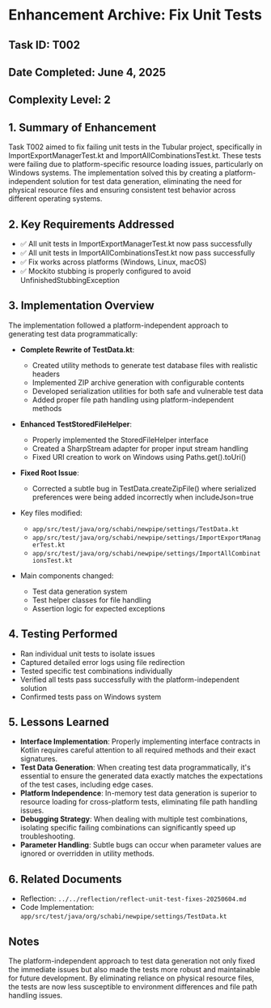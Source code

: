 # Enhancement Archive: Fix Unit Tests

## Task ID: T002
## Date Completed: June 4, 2025
## Complexity Level: 2

## 1. Summary of Enhancement
Task T002 aimed to fix failing unit tests in the Tubular project, specifically in ImportExportManagerTest.kt and ImportAllCombinationsTest.kt. These tests were failing due to platform-specific resource loading issues, particularly on Windows systems. The implementation solved this by creating a platform-independent solution for test data generation, eliminating the need for physical resource files and ensuring consistent test behavior across different operating systems.

## 2. Key Requirements Addressed
- ✅ All unit tests in ImportExportManagerTest.kt now pass successfully
- ✅ All unit tests in ImportAllCombinationsTest.kt now pass successfully
- ✅ Fix works across platforms (Windows, Linux, macOS)
- ✅ Mockito stubbing is properly configured to avoid UnfinishedStubbingException

## 3. Implementation Overview
The implementation followed a platform-independent approach to generating test data programmatically:

- **Complete Rewrite of TestData.kt**:
  - Created utility methods to generate test database files with realistic headers
  - Implemented ZIP archive generation with configurable contents
  - Developed serialization utilities for both safe and vulnerable test data
  - Added proper file path handling using platform-independent methods

- **Enhanced TestStoredFileHelper**:
  - Properly implemented the StoredFileHelper interface
  - Created a SharpStream adapter for proper input stream handling
  - Fixed URI creation to work on Windows using Paths.get().toUri()

- **Fixed Root Issue**:
  - Corrected a subtle bug in TestData.createZipFile() where serialized preferences were being added incorrectly when includeJson=true

- Key files modified:
  - `app/src/test/java/org/schabi/newpipe/settings/TestData.kt`
  - `app/src/test/java/org/schabi/newpipe/settings/ImportExportManagerTest.kt`
  - `app/src/test/java/org/schabi/newpipe/settings/ImportAllCombinationsTest.kt`

- Main components changed: 
  - Test data generation system
  - Test helper classes for file handling
  - Assertion logic for expected exceptions

## 4. Testing Performed
- Ran individual unit tests to isolate issues
- Captured detailed error logs using file redirection
- Tested specific test combinations individually
- Verified all tests pass successfully with the platform-independent solution
- Confirmed tests pass on Windows system

## 5. Lessons Learned
- **Interface Implementation**: Properly implementing interface contracts in Kotlin requires careful attention to all required methods and their exact signatures.
- **Test Data Generation**: When creating test data programmatically, it's essential to ensure the generated data exactly matches the expectations of the test cases, including edge cases.
- **Platform Independence**: In-memory test data generation is superior to resource loading for cross-platform tests, eliminating file path handling issues.
- **Debugging Strategy**: When dealing with multiple test combinations, isolating specific failing combinations can significantly speed up troubleshooting.
- **Parameter Handling**: Subtle bugs can occur when parameter values are ignored or overridden in utility methods.

## 6. Related Documents
- Reflection: `../../reflection/reflect-unit-test-fixes-20250604.md`
- Code Implementation: `app/src/test/java/org/schabi/newpipe/settings/TestData.kt`

## Notes
The platform-independent approach to test data generation not only fixed the immediate issues but also made the tests more robust and maintainable for future development. By eliminating reliance on physical resource files, the tests are now less susceptible to environment differences and file path handling issues. 